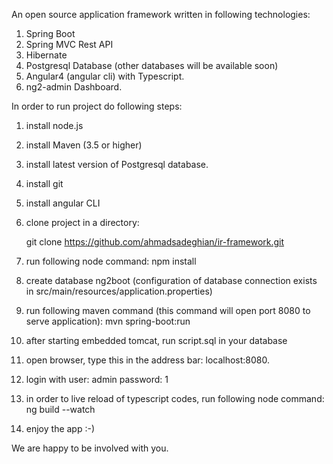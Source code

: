An open source application framework written in following technologies:
1. Spring Boot 
2. Spring MVC Rest API
3. Hibernate 
4. Postgresql Database (other databases will be available soon)
5. Angular4 (angular cli) with Typescript.
6. ng2-admin Dashboard.

In order to run project do following steps:
1. install node.js
2. install Maven (3.5 or higher)
3. install latest version of Postgresql database.
4. install git
5. install angular CLI
5. clone project in a directory:

   git clone https://github.com/ahmadsadeghian/ir-framework.git
7. run following node command:
   npm install
8. create database ng2boot (configuration of database connection exists in src/main/resources/application.properties)
9. run following maven command (this command will open port 8080 to serve application):
   mvn spring-boot:run
10. after starting embedded tomcat, run script.sql in your database  
11. open browser, type this in the address bar: localhost:8080.
12. login with user: admin password: 1
13. in order to live reload of typescript codes, run following node command:
   ng build --watch
14. enjoy the app :-)

We are happy to be involved with you.
